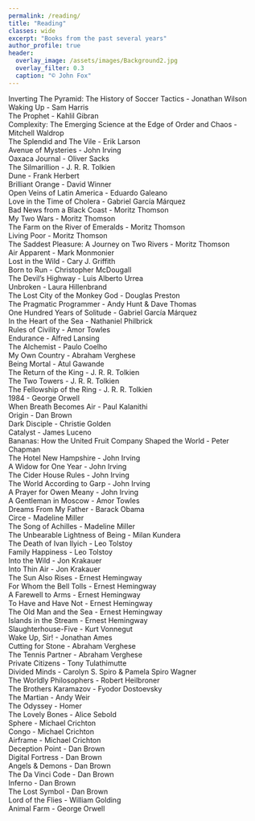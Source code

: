 ```yaml
---
permalink: /reading/
title: "Reading"
classes: wide
excerpt: "Books from the past several years"
author_profile: true
header:
  overlay_image: /assets/images/Background2.jpg
  overlay_filter: 0.3
  caption: "© John Fox"
---
```


Inverting The Pyramid: The History of Soccer Tactics - Jonathan Wilson
Waking Up - Sam Harris<br />
The Prophet - Kahlil Gibran<br />
Complexity: The Emerging Science at the Edge of Order and Chaos - Mitchell Waldrop<br />
The Splendid and The Vile - Erik Larson<br />
Avenue of Mysteries - John Irving<br />
Oaxaca Journal - Oliver Sacks<br />
The Silmarillion - J. R. R. Tolkien<br />
Dune - Frank Herbert<br />
Brilliant Orange - David Winner<br />
Open Veins of Latin America - Eduardo Galeano<br />
Love in the Time of Cholera - Gabriel García Márquez<br />
Bad News from a Black Coast - Moritz Thomson<br />
My Two Wars - Moritz Thomson<br />
The Farm on the River of Emeralds - Moritz Thomson<br />
Living Poor - Moritz Thomson<br />
The Saddest Pleasure: A Journey on Two Rivers - Moritz Thomson<br />
Air Apparent - Mark Monmonier<br />
Lost in the Wild - Cary J. Griffith<br />
Born to Run - Christopher McDougall<br />
The Devil’s Highway - Luis Alberto Urrea<br />
Unbroken - Laura Hillenbrand<br />
The Lost City of the Monkey God - Douglas Preston<br />
The Pragmatic Programmer - Andy Hunt & Dave Thomas<br />
One Hundred Years of Solitude - Gabriel García Márquez<br />
In the Heart of the Sea - Nathaniel Philbrick<br />
Rules of Civility - Amor Towles<br />
Endurance - Alfred Lansing<br />
The Alchemist - Paulo Coelho<br />
My Own Country - Abraham Verghese<br />
Being Mortal - Atul Gawande<br />
The Return of the King - J. R. R. Tolkien<br />
The Two Towers - J. R. R. Tolkien<br />
The Fellowship of the Ring - J. R. R. Tolkien<br />
1984 - George Orwell<br />
When Breath Becomes Air - Paul Kalanithi<br />
Origin - Dan Brown <br />
Dark Disciple - Christie Golden<br />
Catalyst - James Luceno<br />
Bananas: How the United Fruit Company Shaped the World - Peter Chapman<br />
The Hotel New Hampshire - John Irving<br />
A Widow for One Year - John Irving<br />
The Cider House Rules - John Irving<br />
The World According to Garp - John Irving<br />
A Prayer for Owen Meany - John Irving<br />
A Gentleman in Moscow	- Amor Towles<br />
Dreams From My Father - Barack Obama<br />
Circe - Madeline Miller<br />
The Song of Achilles - Madeline Miller<br />
The Unbearable Lightness of Being - Milan Kundera<br />
The Death of Ivan Ilyich - Leo Tolstoy<br />
Family Happiness - Leo Tolstoy<br />
Into the Wild - Jon Krakauer<br />
Into Thin Air - Jon Krakauer<br />
The Sun Also Rises - Ernest Hemingway<br />
For Whom the Bell Tolls - Ernest Hemingway<br />
A Farewell to Arms - Ernest Hemingway<br />
To Have and Have Not - Ernest Hemingway<br />
The Old Man and the Sea - Ernest Hemingway<br />
Islands in the Stream - Ernest Hemingway<br />
Slaughterhouse-Five - Kurt Vonnegut<br />
Wake Up, Sir! - Jonathan Ames<br />
Cutting for Stone - Abraham Verghese<br />
The Tennis Partner - Abraham Verghese<br />
Private Citizens - Tony Tulathimutte<br />
Divided Minds - Carolyn S. Spiro & Pamela Spiro Wagner<br />
The Worldly Philosophers - Robert Heilbroner<br />
The Brothers Karamazov - Fyodor Dostoevsky<br />
The Martian - Andy Weir<br />
The Odyssey - Homer<br />
The Lovely Bones - Alice Sebold<br />
Sphere - Michael Crichton<br />
Congo - Michael Crichton<br />
Airframe - Michael Crichton<br />
Deception Point - Dan Brown<br />
Digital Fortress - Dan Brown<br />
Angels & Demons - Dan Brown<br />
The Da Vinci Code - Dan Brown<br />
Inferno - Dan Brown<br />
The Lost Symbol - Dan Brown<br />
Lord of the Flies - William Golding<br />
Animal Farm - George Orwell<br />


